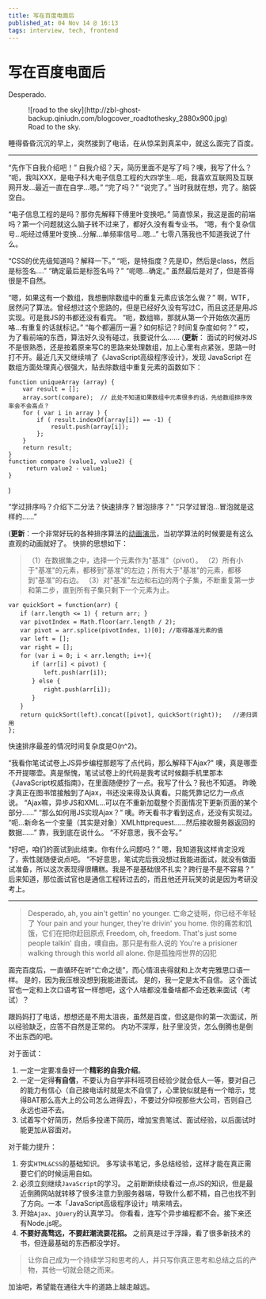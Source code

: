 ```yaml
---
title: 写在百度电面后
published_at: 04 Nov 14 @ 16:13
tags: interview, tech, frontend
---
```


# 写在百度电面后


Desperado.

<figure>
![road to the sky](http://zbl-ghost-backup.qiniudn.com/blogcover_roadtothesky_2880x900.jpg)
<figcaption>Road to the sky.</figcaption>
</figure>


睡得昏昏沉沉的早上，突然接到了电话，在从惊呆到真呆中，就这么面完了百度。

---
“先作下自我介绍吧！”
自我介绍？天，简历里面不是写了吗？噢，我写了什么？
“呃，我叫XXX，是电子科大电子信息工程的大四学生...呃，我喜欢互联网及互联网开发…最近一直在自学…嗯。”
“完了吗？”
“说完了。” 当时我就在想，完了。脑袋空白。

“电子信息工程的是吗？那你先解释下傅里叶变换吧。”
简直惊呆，我这是面的前端吗？第一个问题就这么脑子转不过来了，都好久没有看专业书。
“嗯，有个复杂信号…呃经过傅里叶变换...分解...单频率信号...嗯...”
七零八落我也不知道我说了什么。

“CSS的优先级知道吗？解释一下。”
“呃，是特指度？先是ID，然后是class，然后是标签名....”
“确定最后是标签名吗？”
“呃嗯...确定。”
虽然最后是对了，但是答得很是不自然。

“嗯，如果这有一个数组，我想删除数组中的重复元素应该怎么做？”
啊，WTF，居然问了算法。曾经想过这个思路的，但是已经好久没有写过C，而且这还是用JS实现。可是我JS的书都还没有看完。
“呃，数组嘛，那就从第一个开始依次遍历咯…有重复的话就标记。”
“每个都遍历一遍？如何标记？时间复杂度如何？”
哎，为了看前端的东西，算法好久没有碰过，我要说什么……
(**更新**：
面试的时候对JS不是很熟悉，还是按着原来写C的思路来处理数组，加上心里有点紧张，思路一时打不开。最近几天又继续啃了《JavaScript高级程序设计》，发现 JavaScript 在数组方面处理真心很强大，贴去除数组中重复元素的函数如下：
```language-javascript
function uniqueArray (array) {
	var result = [];
	array.sort(compare);  // 此处不知道如果数组中元素很多的话，先给数组排序效率会不会高点？
	for ( var i in array ) {
		if ( result.indexOf(array[i]) == -1) {
			result.push(array[i]);
		};
	}
	return result;
}
function compare (value1, value2) {
	 return value2 - value1;
}
```
)

“学过排序吗？介绍下二分法？快速排序？冒泡排序？”
“只学过冒泡…冒泡就是这样的……”

(**更新**：一个非常好玩的各种排序算法的[动画演示](http://jsdo.it/norahiko/oxIy/fullscreen)，当初学算法的时候要是有这么直观的动画就好了。
快排的思想如下：
>（1）在数据集之中，选择一个元素作为"基准"（pivot）。
（2）所有小于"基准"的元素，都移到"基准"的左边；所有大于"基准"的元素，都移到"基准"的右边。
（3）对"基准"左边和右边的两个子集，不断重复第一步和第二步，直到所有子集只剩下一个元素为止。
```language-javascript
var quickSort = function(arr) {
　　if (arr.length <= 1) { return arr; }
　　var pivotIndex = Math.floor(arr.length / 2);
　　var pivot = arr.splice(pivotIndex, 1)[0]; //取得基准元素的值
　　var left = [];
　　var right = [];
　　for (var i = 0; i < arr.length; i++){
　　　　if (arr[i] < pivot) {
　　　　　　left.push(arr[i]);
　　　　} else {
　　　　　　right.push(arr[i]);
　　　　}
　　}
　　return quickSort(left).concat([pivot], quickSort(right));   //递归调用
};

```
快速排序最差的情况时间复杂度是O(n^2)。


“我看你笔试试卷上JS异步编程那题写了点代码，那么解释下Ajax?"
噢，真是哪壶不开提哪壶。真是惭愧，笔试试卷上的代码是我考试时候翻手机里那本《JavaScript权威指南》，在里面随便抄了一点。我写了什么？我也不知道。
昨晚才真正在图书馆接触到了Ajax，书还没来得及认真看。只能凭靠记忆力一点点说。
“Ajax嘛，异步JS和XML…可以在不重新加载整个页面情况下更新页面的某个部分……”
“那么如何用JS实现Ajax？”
噢。昨天看书才看到这点，还没有实现过。
“呃…新命名一个变量（其实是对象）XMLhttprequest……然后接收服务器返回的数据……”
靠，我到底在说什么。
“不好意思，我不会写。”

“好吧，咱们的面试到此结束。你有什么问题吗？”
嗯，我知道我这样肯定没戏了，索性就随便说点吧。
“不好意思，笔试完后我没想过我能进面试，就没有做面试准备，所以这次表现得很糟糕。我是不是基础很不扎实？跨行是不是不容易？”
后来知道，那位面试官也是通信工程转过去的，而且他还开玩笑的说是因为考研没考上。

---
>Desperado, ah, you ain't gettin' no younger.
亡命之徒啊，你已经不年轻了
Your pain and your hunger, they're drivin' you home.
你的痛苦和饥饿，它们在把你赶回原点
Freedom, oh, freedom. That's just some people talkin'
自由，噢自由。那只是有些人说的
You're a prisioner walking through this world all alone.
你是孤独闯世界的囚犯

面完百度后，一直循环在听“亡命之徒”，而心情沮丧得就和上次考完雅思口语一样。
是的，因为我压根没想到我能进面试。
是的，我一定是太不自信。
这个面试官也一定和上次口语考官一样想吧，这个人啥都没准备啥都不会还敢来面试（考试）？

跟妈妈打了电话，想想还是不用太沮丧，虽然是百度，但这是你的第一次面试，所以经验缺乏，应答不自然是正常的。
内功不深厚，肚子里没货，怎么倒腾也是倒不出东西的吧。

对于面试：
1. 一定一定要准备好一个**精彩的自我介绍**。
2. 一定一定得**有自信**，不要认为自学非科班项目经验少就会低人一等，要对自己的能力有信心（自己接电话时就是太不自信了，心里貌似就是有一个暗示，觉得BAT那么高大上的公司怎么进得去），不要过分仰视那些大公司，否则自己永远也进不去。
3. 试着写个好简历，然后多投递下简历，增加宝贵笔试、面试经验，以后面试时能更加从容面对。

对于能力提升：
1. 夯实`HTML&CSS`的基础知识。
多写读书笔记，多总结经验，这样才能在真正需要它们的时候运用自如。
2. 必须立刻继续`JavaScript`的学习。
之前断断续续看过一点JS的知识，但是最近倒腾网站就转移了很多注意力到服务器端，导致什么都不精，自己也找不到了方向。一本「JavaScript高级程序设计」啃来啃去。
3. 开始`Ajax`、`jQuery`的认真学习。
你看看，连写个异步编程都不会。接下来还有Node.js呢。
4. **不要好高骛远，不要赶潮流耍花招。**
之前真是过于浮躁，看了很多新技术的书，但连最基础的东西都没学好。

<blockquote>
	让你自己成为一个持续学习和思考的人，并只写你真正思考和总结之后的产物，其他一切就会随之而来。
</blockquote>
加油吧，希望能在通往大牛的道路上越走越远。

